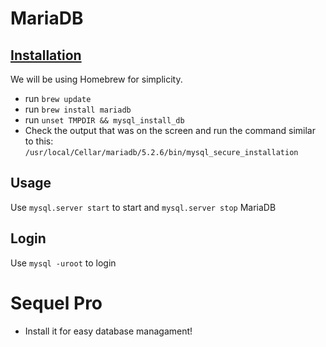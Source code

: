 # MariaDB

## [Installation](https://mariadb.com/kb/en/mariadb/building-mariadb-on-mac-os-x-using-homebrew/)

We will be using Homebrew for simplicity.

* run `brew update`
* run `brew install mariadb`
* run `unset TMPDIR && mysql_install_db`
* Check the output that was on the screen and run the command similar to this: `/usr/local/Cellar/mariadb/5.2.6/bin/mysql_secure_installation`

## Usage

Use `mysql.server start` to start and `mysql.server stop` MariaDB

## Login

Use `mysql -uroot` to login

# Sequel Pro

* Install it for easy database managament!
